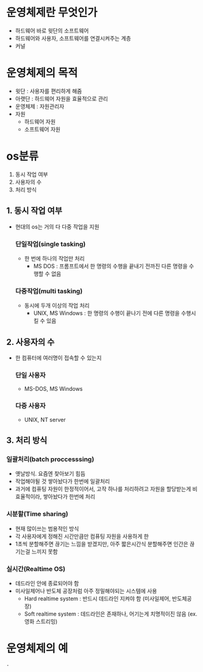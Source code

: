 # 운영체제란 무엇인가
- 하드웨어 바로 윗단의 소프트웨어
- 하드웨어와 사용자, 소프트웨어를 연결시켜주는 계층
- 커널
# 운영체제의 목적
- 윗단 : 사용자를 편리하게 해줌
- 아랫단 : 하드웨어 자원을 효율적으로 관리
- 운영체제 : 자원관리자
- 자원
  - 하드웨어 자원
  - 소프트웨어 자원
# os분류
1. 동시 작업 여부
2. 사용자의 수
3. 처리 방식
## 1. 동시 작업 여부
- 현대의 os는 거의 다 다중 작업을 지원
  ### 단일작업(single tasking)
  - 한 번에 하나의 작업만 처리
    - MS DOS : 프롬프트에서 한 명령의 수행을 끝내기 전까진 다른 명령을 수행할 수 없음
  ### 다중작업(multi tasking)
  - 동시에 두개 이상의 작업 처리
    - UNIX, MS Windows : 한 명령의 수행이 끝나기 전에 다른 명령을 수행시킬 수 있음
## 2. 사용자의 수
- 한 컴퓨터에 여러명이 접속할 수 있는지
  ### 단일 사용자
  - MS-DOS, MS Windows
  ### 다중 사용자
  - UNIX, NT server
## 3. 처리 방식
  ### 일괄처리(batch proccesssing)
  - 옛날방식. 요즘엔 찾아보기 힘듬
  - 작업해야될 것 쌓아놨다가 한번에 일괄처리
  - 과거에 컴퓨팅 자원이 한정적이어서, 고작 하나를 처리하려고 자원을 할당받는게 비효율적이라, 쌓아놨다가 한번에 처리
  ### 시분할(Time sharing)
  - 현재 많이쓰는 범용적인 방식
  - 각 사용자에게 정해진 시간만큼만 컴퓨팅 자원을 사용하게 한
  - 1초씩 분할해주면 끊기는 느낌을 받겠지만, 아주 짧은시간식 분할해주면 인간은 끊기는걸 느끼지 못함
  ### 실시간(Realtime OS)
  - 데드라인 안에 종료되어야 함
  - 미사일제어나 반도체 공장처럼 아주 정밀해야되는 시스템에 사용
    - Hard realtime system : 반드시 데드라인 지켜야 함 (미사일제어, 반도체공장)
    - Soft realtime system : 데드라인은 존재하나, 어기는게 치명적이진 않음 (ex. 영화 스트리밍)
   
# 운영체제의 예
    - 
